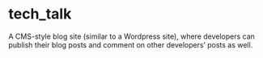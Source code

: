 # tech_talk

A CMS-style blog site  (similar to a Wordpress site), where developers can publish their blog posts and comment on other developers’ posts as well.

